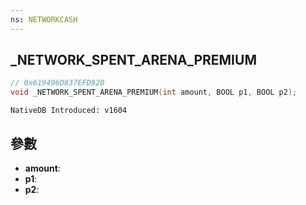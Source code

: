 ```yaml
---
ns: NETWORKCASH
---
```

## _NETWORK_SPENT_ARENA_PREMIUM

```c
// 0x619496D837EFD920
void _NETWORK_SPENT_ARENA_PREMIUM(int amount, BOOL p1, BOOL p2);
```

```
NativeDB Introduced: v1604
```

## 參數
* **amount**:
* **p1**:
* **p2**:
